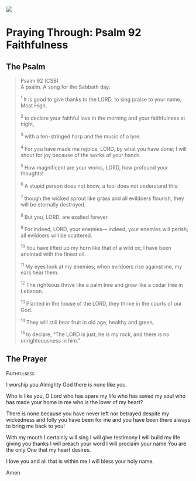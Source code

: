 <img class="intro-right" src="/images/art-paris-psalter.jpg">

# Praying Through: Psalm 92 Faithfulness

## The Psalm

>Psalm 92 (CSB)    
> A psalm. A song for the Sabbath day. 
>
><sup> 1  </sup>It is good to give thanks to the LORD, to sing praise to your name, Most High, 
>
><sup> 2  </sup>to declare your faithful love in the morning and your faithfulness at night, 
>
><sup> 3  </sup>with a ten-stringed harp and the music of a lyre. 
>
><sup> 4  </sup>For you have made me rejoice, LORD, by what you have done; I will shout for joy because of the works of your hands. 
>
><sup> 5  </sup>How magnificent are your works, LORD, how profound your thoughts! 
>
><sup> 6  </sup>A stupid person does not know, a fool does not understand this: 
>
><sup> 7  </sup>though the wicked sprout like grass and all evildoers flourish, they will be eternally destroyed. 
>
><sup> 8  </sup>But you, LORD, are exalted forever. 
>
><sup> 9  </sup>For indeed, LORD, your enemies— indeed, your enemies will perish; all evildoers will be scattered. 
>
><sup> 10  </sup>You have lifted up my horn like that of a wild ox; I have been anointed with the finest oil. 
>
><sup> 11  </sup>My eyes look at my enemies; when evildoers rise against me, my ears hear them. 
>
><sup> 12  </sup>The righteous thrive like a palm tree and grow like a cedar tree in Lebanon. 
>
><sup> 13  </sup>Planted in the house of the LORD, they thrive in the courts of our God. 
>
><sup> 14  </sup>They will still bear fruit in old age, healthy and green, 
>
><sup> 15  </sup>to declare, “The LORD is just; he is my rock, and there is no unrighteousness in him.”

## The Prayer

<div style="font-variant: small-caps;">
Faithfulness
</div>

I worship you
  Almighty God
  there is none like you.

Who is like you, O Lord
  who has spare my life
  who has saved my soul
  who has made your home in me
  who is the lover of my heart?

There is none
  because you have never left nor betrayed
  despite my wickedness and folly
  you have been for me
  and you have been there
  always to bring me back to you!

With my mouth
  I certainly will sing
  I will give testimony
  I will build my life giving you thanks
  I will preach your word
  I will proclaim your name
  You are the only One
  that my heart desires.

I love you
  and all that is within me
  I will bless your holy name.

Amen
